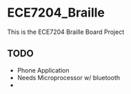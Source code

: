 # ECE7204_Braille
This is the ECE7204 Braille Board Project


## TODO
- Phone Application 
- Needs Microprocessor w/ bluetooth
- 
